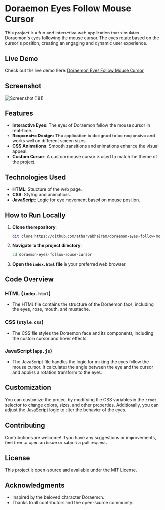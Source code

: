 # Doraemon Eyes Follow Mouse Cursor

This project is a fun and interactive web application that simulates Doraemon's eyes following the mouse cursor. The eyes rotate based on the cursor's position, creating an engaging and dynamic user experience.

## Live Demo

Check out the live demo here: [Doraemon Eyes Follow Mouse Cursor](https://euphonious-torrone-8e75da.netlify.app/)

## Screenshot

![Screenshot (181)](![image](https://github.com/user-attachments/assets/cd10d4ea-2f77-4713-b105-b40903cf3687)
)

## Features

- **Interactive Eyes**: The eyes of Doraemon follow the mouse cursor in real-time.
- **Responsive Design**: The application is designed to be responsive and works well on different screen sizes.
- **CSS Animations**: Smooth transitions and animations enhance the visual appeal.
- **Custom Cursor**: A custom mouse cursor is used to match the theme of the project.

## Technologies Used

- **HTML**: Structure of the web page.
- **CSS**: Styling and animations.
- **JavaScript**: Logic for eye movement based on mouse position.

## How to Run Locally

1. **Clone the repository**:
   ```bash
   git clone https://github.com/atharvabhairam/doraemon-eyes-follow-mouse-cursor.git
   ```
2. **Navigate to the project directory**:
   ```bash
   cd doraemon-eyes-follow-mouse-cursor
   ```
3. **Open the `index.html` file** in your preferred web browser.

## Code Overview

### HTML (`index.html`)
- The HTML file contains the structure of the Doraemon face, including the eyes, nose, mouth, and mustache.

### CSS (`style.css`)
- The CSS file styles the Doraemon face and its components, including the custom cursor and hover effects.

### JavaScript (`app.js`)
- The JavaScript file handles the logic for making the eyes follow the mouse cursor. It calculates the angle between the eye and the cursor and applies a rotation transform to the eyes.

## Customization

You can customize the project by modifying the CSS variables in the `:root` selector to change colors, sizes, and other properties. Additionally, you can adjust the JavaScript logic to alter the behavior of the eyes.

## Contributing

Contributions are welcome! If you have any suggestions or improvements, feel free to open an issue or submit a pull request.

## License

This project is open-source and available under the MIT License.

## Acknowledgments

- Inspired by the beloved character Doraemon.
- Thanks to all contributors and the open-source community.

